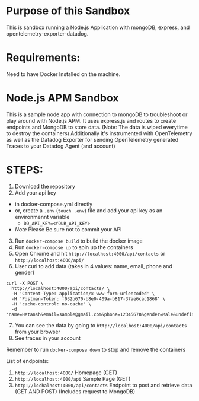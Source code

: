# Purpose of this Sandbox
This is sandbox running a Node.js Application with mongoDB, express, and opentelemetry-exporter-datadog.

# Requirements: 
Need to have Docker Installed on the machine. 


# Node.js APM Sandbox
This is a sample node app with connection to mongoDB to troubleshoot or play around with Node.js APM.
It uses express.js and routes to create endpoints and MongoDB to store data.
(Note: The data is wiped everytime to destroy the containers)
Additionally it's instrumented with OpenTelemetry as well as the Datadog Exporter for sending OpenTelemetry generated Traces to your Datadog Agent (and account)

# STEPS:

1. Download the repository
2. Add your api key 
  - in docker-compose.yml directly
  - or, create a `.env` (`touch .env`) file and add your api key as an environmennt variable
    - `DD_API_KEY=<YOUR_API_KEY>`
  - *Note* Please Be sure not to commit your API
3. Run `docker-compose build` to build the docker image
4. Run `docker-compose up` to spin up the containers
5. Open Chrome and hit `http://localhost:4000/api/contacts` or `http://localhost:4000/api/`
6. User curl to add data (takes in 4 values: name, email, phone and gender)
```
curl -X POST \
  http://localhost:4000/api/contacts/ \
  -H 'Content-Type: application/x-www-form-urlencoded' \
  -H 'Postman-Token: f032b670-b8e0-409a-b817-37ae6cac1868' \
  -H 'cache-control: no-cache' \
  -d 'name=Hetansh&email=sample@gmail.com&phone=12345678&gender=Male&undefined='
 ```
7. You can see the data by going to `http://localhost:4000/api/contacts` from your browser
8. See traces in your account


Remember to run `docker-compose down` to stop and remove the containers

List of endpoints:
1. `http://localhost:4000/` Homepage (GET)
2. `http://localhost:4000/api` Sample Page (GET)
3. `http://lochalhost:4000/api/contacts` Endpoint to post and retrieve data (GET AND POST) (Includes request to MongoDB)



